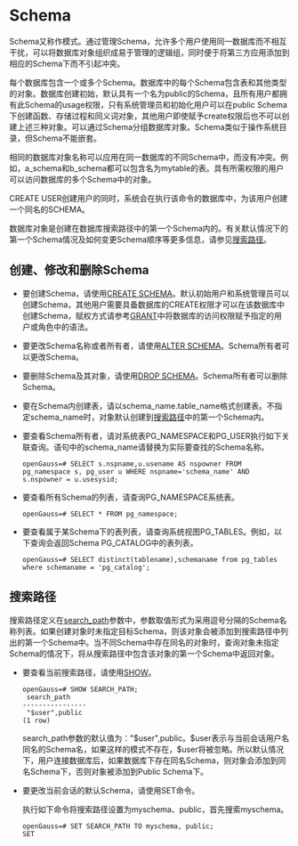 # Schema<a name="ZH-CN_TOPIC_0289900181"></a>

Schema又称作模式。通过管理Schema，允许多个用户使用同一数据库而不相互干扰，可以将数据库对象组织成易于管理的逻辑组，同时便于将第三方应用添加到相应的Schema下而不引起冲突。

每个数据库包含一个或多个Schema。数据库中的每个Schema包含表和其他类型的对象。数据库创建初始，默认具有一个名为public的Schema，且所有用户都拥有此Schema的usage权限，只有系统管理员和初始化用户可以在public Schema下创建函数、存储过程和同义词对象，其他用户即使赋予create权限后也不可以创建上述三种对象。可以通过Schema分组数据库对象。Schema类似于操作系统目录，但Schema不能嵌套。

相同的数据库对象名称可以应用在同一数据库的不同Schema中，而没有冲突。例如，a\_schema和b\_schema都可以包含名为mytable的表。具有所需权限的用户可以访问数据库的多个Schema中的对象。

CREATE USER创建用户的同时，系统会在执行该命令的数据库中，为该用户创建一个同名的SCHEMA。

数据库对象是创建在数据库搜索路径中的第一个Schema内的。有关默认情况下的第一个Schema情况及如何变更Schema顺序等更多信息，请参见[搜索路径](#zh-cn_topic_0283137084_zh-cn_topic_0237121104_zh-cn_topic_0156599225_section03655314403)。

## 创建、修改和删除Schema<a name="zh-cn_topic_0283137084_zh-cn_topic_0237121104_zh-cn_topic_0156599225_section0594124724510"></a>

-   要创建Schema，请使用[CREATE SCHEMA](CREATE-SCHEMA.md)。默认初始用户和系统管理员可以创建Schema，其他用户需要具备数据库的CREATE权限才可以在该数据库中创建Schema，赋权方式请参考[GRANT](GRANT.md)中将数据库的访问权限赋予指定的用户或角色中的语法。
-   要更改Schema名称或者所有者，请使用[ALTER SCHEMA](ALTER-SCHEMA.md)。Schema所有者可以更改Schema。
-   要删除Schema及其对象，请使用[DROP SCHEMA](DROP-SCHEMA.md)。Schema所有者可以删除Schema。
-   要在Schema内创建表，请以schema\_name.table\_name格式创建表。不指定schema\_name时，对象默认创建到[搜索路径](#zh-cn_topic_0283137084_zh-cn_topic_0237121104_zh-cn_topic_0156599225_section03655314403)中的第一个Schema内。
-   要查看Schema所有者，请对系统表PG\_NAMESPACE和PG\_USER执行如下关联查询。语句中的schema\_name请替换为实际要查找的Schema名称。

    ```
    openGauss=# SELECT s.nspname,u.usename AS nspowner FROM pg_namespace s, pg_user u WHERE nspname='schema_name' AND s.nspowner = u.usesysid;
    ```

-   要查看所有Schema的列表，请查询PG\_NAMESPACE系统表。

    ```
    openGauss=# SELECT * FROM pg_namespace;
    ```

-   要查看属于某Schema下的表列表，请查询系统视图PG\_TABLES。例如，以下查询会返回Schema PG\_CATALOG中的表列表。

    ```
    openGauss=# SELECT distinct(tablename),schemaname from pg_tables where schemaname = 'pg_catalog';
    ```


## 搜索路径<a name="zh-cn_topic_0283137084_zh-cn_topic_0237121104_zh-cn_topic_0156599225_section03655314403"></a>

搜索路径定义在[search\_path](zh-cn_topic_0289900775.md#zh-cn_topic_0283136752_zh-cn_topic_0237124732_zh-cn_topic_0059779117_s304b0a206e2e4ca782210ffb66cbc4b0)参数中，参数取值形式为采用逗号分隔的Schema名称列表。如果创建对象时未指定目标Schema，则该对象会被添加到搜索路径中列出的第一个Schema中。当不同Schema中存在同名的对象时，查询对象未指定Schema的情况下，将从搜索路径中包含该对象的第一个Schema中返回对象。

-   要查看当前搜索路径，请使用[SHOW](SHOW.md)。

    ```
    openGauss=# SHOW SEARCH_PATH;
     search_path
    ----------------
     "$user",public
    (1 row)
    ```

    search\_path参数的默认值为："$user",public。$user表示与当前会话用户名同名的Schema名，如果这样的模式不存在，$user将被忽略。所以默认情况下，用户连接数据库后，如果数据库下存在同名Schema，则对象会添加到同名Schema下，否则对象被添加到Public Schema下。

-   要更改当前会话的默认Schema，请使用SET命令。

    执行如下命令将搜索路径设置为myschema、public，首先搜索myschema。

    ```
    openGauss=# SET SEARCH_PATH TO myschema, public;
    SET
    ```



